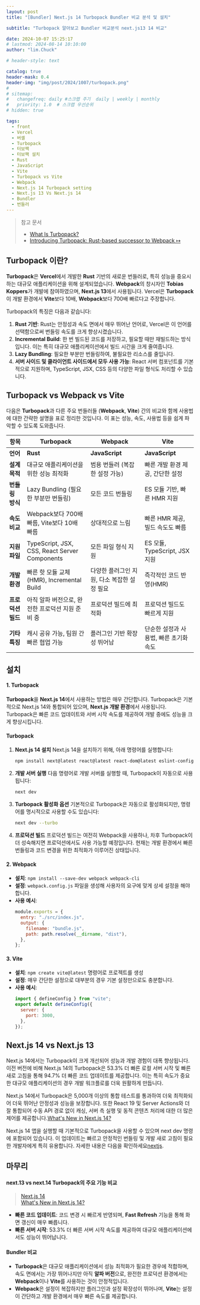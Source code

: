 ```yaml
---
layout: post
title: "[Bundler] Next.js 14 Turbopack Bundler 비교 분석 및 설치"

subtitle: "Turbopack 알아보고 Bundler 비교분석 next.js13 14 비교"

date: 2024-10-07 15:25:17
# lastmod: 2024-08-14 10:10:00
author: "lim.Chuck"

# header-style: text

catalog: true
header-mask: 0.4
header-img: "img/post/2024/1007/turbopack.png"
#
# sitemap:
#   changefreq: daily #스크랩 주기  daily | weekly | monthly
#   priority: 1.0  # 스크랩 우선순위
# hidden: true

tags:
  - front
  - Vercel
  - 버셀
  - Turbopack
  - 터보팩
  - 터보팩 설치
  - Rust
  - JavaScript
  - Vite
  - Turbopack vs Vite
  - Webpack
  - Next.js 14 Turbopack setting
  - Next.js 13 Vs Next.js 14
  - Bundler
  - 번들러
---
```


> 참고 문서
>
> - [What Is Turbopack?](https://x-team.com/blog/what-is-turbopack)
> - [Introducing Turbopack: Rust-based successor to Webpack ↦](https://changelog.com/news/introducing-turbopack-rustbased-successor-to-webpack-MbJ0)

## Turbopack 이란?

**Turbopack**은 **Vercel**에서 개발한 **Rust** 기반의 새로운 번들러로, 특히 성능을 중요시하는 대규모 애플리케이션을 위해 설계되었습니다. **Webpack**의 창시자인 **Tobias Koppers**가 개발에 참여하였으며, **Next.js 13**에서 사용됩니다. Vercel은 **Turbopack**이 개발 환경에서 **Vite**보다 10배, **Webpack**보다 700배 빠르다고 주장합니다.

Turbopack의 특징은 다음과 같습니다:

1. **Rust 기반**: Rust는 안정성과 속도 면에서 매우 뛰어난 언어로, Vercel은 이 언어를 선택함으로써 번들링 속도를 크게 향상시켰습니다.
2. **Incremental Build**: 한 번 빌드된 코드를 저장하고, 필요할 때만 재빌드하는 방식입니다. 이는 특히 대규모 애플리케이션에서 빌드 시간을 크게 줄여줍니다.
3. **Lazy Bundling**: 필요한 부분만 번들링하여, 불필요한 리소스를 줄입니다.
4. **서버 사이드 및 클라이언트 사이드에서 모두 사용 가능**: React 서버 컴포넌트를 기본적으로 지원하며, TypeScript, JSX, CSS 등의 다양한 파일 형식도 처리할 수 있습니다.

## Turbopack vs Webpack vs Vite

다음은 **Turbopack**과 다른 주요 번들러들 (**Webpack**, **Vite**) 간의 비교와 함께 사용법에 대한 간략한 설명을 표로 정리한 것입니다. 이 표는 성능, 속도, 사용법 등을 쉽게 파악할 수 있도록 도와줍니다.

| **항목**          | **Turbopack**                                    | **Webpack**                                 | **Vite**                               |
| ----------------- | ------------------------------------------------ | ------------------------------------------- | -------------------------------------- |
| **언어**          | **Rust**                                         | **JavaScript**                              | **JavaScript**                         |
| **설계 목적**     | 대규모 애플리케이션을 위한 성능 최적화           | 범용 번들러 (복잡한 설정 가능)              | 빠른 개발 환경 제공, 간단한 설정       |
| **번들링 방식**   | Lazy Bundling (필요한 부분만 번들링)             | 모든 코드 번들링                            | ES 모듈 기반, 빠른 HMR 지원            |
| **속도 비교**     | Webpack보다 700배 빠름, Vite보다 10배 빠름       | 상대적으로 느림                             | 빠른 HMR 제공, 빌드 속도도 빠름        |
| **지원 파일**     | TypeScript, JSX, CSS, React Server Components    | 모든 파일 형식 지원                         | ES 모듈, TypeScript, JSX 지원          |
| **개발 환경**     | 빠른 핫 모듈 교체(HMR), Incremental Build        | 다양한 플러그인 지원, 다소 복잡한 설정 필요 | 즉각적인 코드 반영(HMR)                |
| **프로덕션 빌드** | 아직 알파 버전으로, 완전한 프로덕션 지원 준비 중 | 프로덕션 빌드에 최적화                      | 프로덕션 빌드도 빠르게 지원            |
| **기타 특징**     | 캐시 공유 가능, 팀원 간 빠른 협업 가능           | 플러그인 기반 확장성 뛰어남                 | 단순한 설정과 사용법, 빠른 초기화 속도 |

## 설치

#### 1. **Turbopack**

**Turbopack**을 **Next.js 14**에서 사용하는 방법은 매우 간단합니다. Turbopack은 기본적으로 Next.js 14와 통합되어 있으며, **Next.js 개발 환경**에서 사용됩니다. Turbopack은 빠른 코드 업데이트와 서버 시작 속도를 제공하여 개발 중에도 성능을 크게 향상시킵니다.

#### **Turbopack**

1. **Next.js 14 설치**
   Next.js 14을 설치하기 위해, 아래 명령어를 실행합니다:

   ```bash
   npm install next@latest react@latest react-dom@latest eslint-config-next@latest
   ```

2. **개발 서버 실행**
   다음 명령어로 개발 서버를 실행할 때, Turbopack이 자동으로 사용됩니다:

   ```bash
   next dev
   ```

3. **Turbopack 활성화 옵션**
   기본적으로 Turbopack은 자동으로 활성화되지만, 명령어를 명시적으로 사용할 수도 있습니다:

   ```bash
   next dev --turbo
   ```

4. **프로덕션 빌드**
   프로덕션 빌드는 여전히 Webpack을 사용하나, 차후 Turbopack이 더 성숙해지면 프로덕션에서도 사용 가능할 예정입니다. 현재는 개발 환경에서 빠른 번들링과 코드 변경을 위한 최적화가 이루어진 상태입니다.

#### 2. **Webpack**

- **설치**: `npm install --save-dev webpack webpack-cli`
- **설정**: `webpack.config.js` 파일을 생성해 사용자의 요구에 맞게 상세 설정을 해야 합니다.
- **사용 예시**:
  ```javascript
  module.exports = {
    entry: "./src/index.js",
    output: {
      filename: "bundle.js",
      path: path.resolve(__dirname, "dist"),
    },
  };
  ```

#### 3. **Vite**

- **설치**: `npm create vite@latest` 명령어로 프로젝트를 생성
- **설정**: 매우 간단한 설정으로 대부분의 경우 기본 설정만으로도 충분합니다.
- **사용 예시**:
  ```javascript
  import { defineConfig } from "vite";
  export default defineConfig({
    server: {
      port: 3000,
    },
  });
  ```

## Next.js 14 vs Next.js 13

Next.js 14에서는 Turbopack이 크게 개선되어 성능과 개발 경험이 대폭 향상됩니다. 이전 버전에 비해 Next.js 14의 Turbopack은 53.3% 더 빠른 로컬 서버 시작 및 빠른 새로 고침을 통해 94.7% 더 빠른 코드 업데이트를 제공합니다. 이는 특히 속도가 중요한 대규모 애플리케이션의 경우 개발 워크플로를 더욱 원활하게 만듭니다.

Next.js 14에서 Turbopack은 5,000개 이상의 통합 테스트를 통과하여 더욱 최적화되어 더욱 뛰어난 안정성과 성능을 보장합니다. 또한 React 19 및 Server Actions와 더 잘 통합되어 수동 API 경로 없이 캐싱, 서버 측 실행 및 동적 콘텐츠 처리에 대한 더 많은 제어를 제공합니다​.[What's New in Next.js 14?](https://plainenglish.io/blog/what-is-new-in-next-14)

Next.js 14 앱을 실행할 때 기본적으로 Turbopack을 사용할 수 있으며 next dev 명령에 포함되어 있습니다. 이 업데이트는 빠르고 안정적인 번들링 및 개발 새로 고침이 필요한 개발자에게 특히 유용합니다.
자세한 내용은 다음을 확인하세요[nextjs](https://nextjs.org/blog/next-14-2).

## 마무리

#### **next.13 vs next.14 Turbopack의 주요 기능 비교**

> [Next.js 14](https://www.expertlaravel.com/blog/nextjs-14-released-upgrade-guide-new-features)  
> [What's New in Next.js 14?](https://plainenglish.io/blog/what-is-new-in-next-14)

- **빠른 코드 업데이트**: 코드 변경 시 빠르게 반영되며, **Fast Refresh** 기능을 통해 화면 갱신이 매우 빠릅니다.
- **빠른 서버 시작**: 53.3% 더 빠른 서버 시작 속도를 제공하여 대규모 애플리케이션에서도 성능이 뛰어납니다.

#### **Bundler 비교**

- **Turbopack**은 대규모 애플리케이션에서 성능 최적화가 필요한 경우에 적합하며, 속도 면에서는 가장 뛰어나지만 아직 **알파 버전**으로, 완전한 프로덕션 환경에서는 **Webpack**이나 **Vite**를 사용하는 것이 안정적입니다.
- **Webpack**은 설정이 복잡하지만 플러그인과 설정 확장성이 뛰어나며, **Vite**는 설정이 간단하고 개발 환경에서 매우 빠른 속도를 제공합니다.
